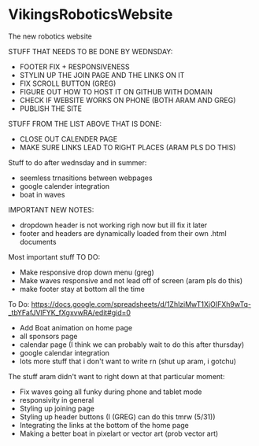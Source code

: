 # VikingsRoboticsWebsite
The new robotics website

STUFF THAT NEEDS TO BE DONE BY WEDNSDAY:
- FOOTER FIX + RESPONSIVENESS
- STYLIN UP THE JOIN PAGE AND THE LINKS ON IT
- FIX SCROLL BUTTON (GREG)
- FIGURE OUT HOW TO HOST IT ON GITHUB WITH DOMAIN
- CHECK IF WEBSITE WORKS ON PHONE (BOTH ARAM AND GREG)
- PUBLISH THE SITE

 STUFF FROM THE LIST ABOVE THAT IS DONE:
- CLOSE OUT CALENDER PAGE
- MAKE SURE LINKS LEAD TO RIGHT PLACES (ARAM PLS DO THIS)

Stuff to do after wednsday and in summer:
- seemless trnasitions between webpages
- google calender integration
- boat in waves

IMPORTANT NEW NOTES:
- dropdown header is not working righ now but ill fix it later
- footer and headers are dynamically loaded from their own .html documents

Most important stuff TO DO:
- Make responsive drop down menu (greg)
- Make waves responsive and not lead off of screen (aram pls do this)
- make footer stay at bottom all the time

To Do:
https://docs.google.com/spreadsheets/d/1ZhlziMwT1XjOIFXh9wTq-_tbYFafJVlFYK_fXgxvwRA/edit#gid=0

- Add Boat animation on home page
- all sponsors page
- calendar page (I think we can probably wait to do this after thursday)
- google calendar integration
- lots more stuff that i don't want to write rn (shut up aram, i gotchu)

The stuff aram didn't want to right down at that particular moment:
- Fix waves going all funky during phone and tablet mode
- responsivity in general
- Styling up joining page
- Styling up header buttons (I (GREG) can do this tmrw (5/31))
- Integrating the links at the bottom of the home page
- Making a better boat in pixelart or vector art (prob vector art)
